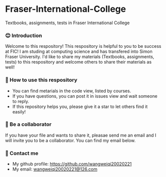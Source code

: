 # Fraser-International-College
Textbooks, assignments, tests in Fraser International College

### 😊 Introduction
Welcome to this respository! This respository is helpful to you to be success at FIC! I am studing at computing science and has transfered into Simon Fraser University. I'd like to share my materials (Textbooks, assignments, tests) to this respository and welcome others to share their materials as well!

### 🧐 How to use this respository
- You can find metarials in the code view, listed by courses.
- If you have questions, you can post it in issues view and wait someone to reply.
- If this repository helps you, please give it a star to let others find it easily!

### 🫵 Be a collaborator
If you have your file and wants to share it, pleasae send me an email and I will invite you to be a collaborator. You can find my email below. 

### 🫸 Contact me
- My github profile: https://github.com/wangweiqi20020221
- My email: wangweiqi20020221@126.com
